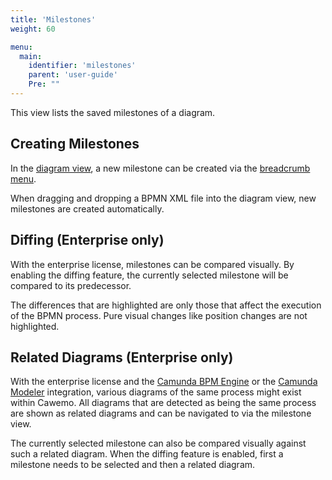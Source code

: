 ```yaml
---
title: 'Milestones'
weight: 60

menu:
  main:
    identifier: 'milestones'
    parent: 'user-guide'
    Pre: ""
---
```


This view lists the saved milestones of a diagram.

## Creating Milestones

In the [diagram view](../diagrams), a new milestone can be created via the [breadcrumb menu](../home#navigation).

When dragging and dropping a BPMN XML file into the diagram view, new milestones are created automatically.

## Diffing (Enterprise only)

With the enterprise license, milestones can be compared visually. By enabling the diffing feature, the currently selected milestone will be compared to its predecessor.

The differences that are highlighted are only those that affect the execution of the BPMN process. Pure visual changes like position changes are not highlighted.

## Related Diagrams (Enterprise only)

With the enterprise license and the [Camunda BPM Engine](../../technical-guide/integrations/engine/) or the [Camunda Modeler](../../technical-guide/integrations/modeler/) integration, various diagrams of the same process might exist within Cawemo. All diagrams that are detected as being the same process are shown as related diagrams and can be navigated to via the milestone view.

The currently selected milestone can also be compared visually against such a related diagram. When the diffing feature is enabled, first a milestone needs to be selected and then a related diagram.
